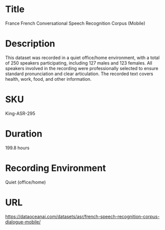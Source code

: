 # Title 
France French Conversational Speech Recognition Corpus (Mobile)

# Description
This dataset was recorded in a quiet office/home environment, with a total of 250 speakers participating, including 127 males and 123 females. All speakers involved in the recording were professionally selected to ensure standard pronunciation and clear articulation. The recorded text covers health, work, food, and other information.    
                          
# SKU
King-ASR-295

# Duration
199.8 hours

# Recording Environment
Quiet (office/home)
            
# URL
https://dataoceanai.com/datasets/asr/french-speech-recognition-corpus-dialogue-mobile/
